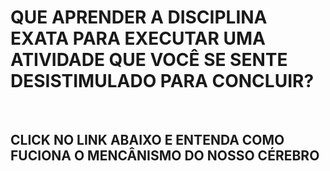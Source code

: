 <h1>QUE APRENDER A DISCIPLINA EXATA PARA EXECUTAR UMA ATIVIDADE QUE VOCÊ SE SENTE DESISTIMULADO PARA CONCLUIR?</h1>
<br>
<H2>CLICK NO LINK ABAIXO E ENTENDA COMO FUCIONA O MENCÂNISMO DO NOSSO CÉREBRO</H2>
